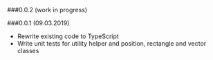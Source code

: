 ###0.0.2 (work in progress)

###0.0.1 (09.03.2019)
* Rewrite existing code to TypeScript
* Write unit tests for utility helper and position, rectangle and vector classes

